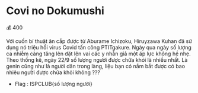 # Covi no Dokumushi

💰 400

Với cuốn bí thuật ăn cắp được từ Aburame Ichizoku, Hiruyzawa Kuhan đã sử dụng nó triệu hồi virus Covid tấn công PTITgakure. Ngày qua ngày số lượng ca nhiễm càng tăng lên đặt lên vai các y nhẫn giả một áp lực không hề nhẹ. Theo thống kê, ngày 22/9 số lượng người được chữa khỏi là nhiều nhất. Là genin cũng như là người dân trong làng, liệu bạn có nắm bắt được có bao nhiêu người được chữa khỏi không ???

* Flag : ISPCLUB{số lượng người}
